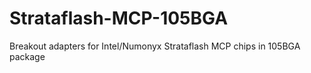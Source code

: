 # Strataflash-MCP-105BGA
Breakout adapters for Intel/Numonyx Strataflash MCP chips in 105BGA package
